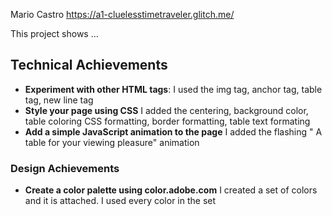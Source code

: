 Mario Castro
https://a1-cluelesstimetraveler.glitch.me/

This project shows ...

## Technical Achievements
- **Experiment with other HTML tags**: I used the img tag, anchor tag, table tag, new line tag
- **Style your page using CSS** I added the centering, background color, table coloring CSS formatting, border formatting, table text formating
- **Add a simple JavaScript animation to the page** I added the flashing " A table for your viewing pleasure" animation

### Design Achievements
- **Create a color palette using color.adobe.com** I created a set of colors and it is attached. I used every color in the set

